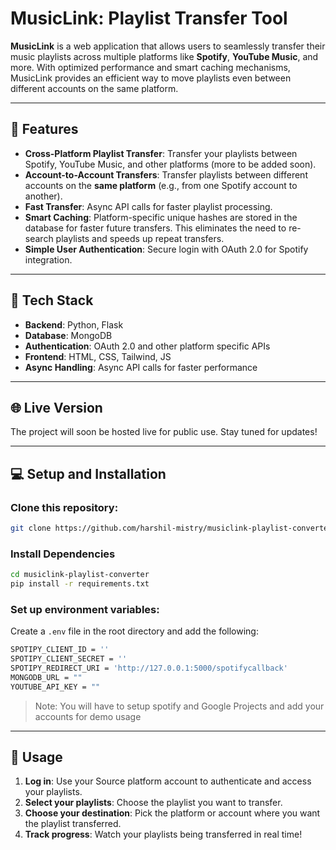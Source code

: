 # MusicLink: Playlist Transfer Tool

**MusicLink** is a web application that allows users to seamlessly transfer their music playlists across multiple platforms like **Spotify**, **YouTube Music**, and more. With optimized performance and smart caching mechanisms, MusicLink provides an efficient way to move playlists even between different accounts on the same platform.

---

## 🚀 Features

- **Cross-Platform Playlist Transfer**: Transfer your playlists between Spotify, YouTube Music, and other platforms (more to be added soon).
- **Account-to-Account Transfers**: Transfer playlists between different accounts on the **same platform** (e.g., from one Spotify account to another).
- **Fast Transfer**: Async API calls for faster playlist processing.
- **Smart Caching**: Platform-specific unique hashes are stored in the database for faster future transfers. This eliminates the need to re-search playlists and speeds up repeat transfers.
- **Simple User Authentication**: Secure login with OAuth 2.0 for Spotify integration.

---

## 🔧 Tech Stack

- **Backend**: Python, Flask
- **Database**: MongoDB
- **Authentication**: OAuth 2.0 and other platform specific APIs
- **Frontend**: HTML, CSS, Tailwind, JS
- **Async Handling**: Async API calls for faster performance

---

## 🌐 Live Version

The project will soon be hosted live for public use. Stay tuned for updates!

---

## 💻 Setup and Installation

### Clone this repository:
```bash
git clone https://github.com/harshil-mistry/musiclink-playlist-converter.git
```

### Install Dependencies
```bash
cd musiclink-playlist-converter
pip install -r requirements.txt
```

### Set up environment variables:
Create a `.env` file in the root directory and add the following:
```bash
SPOTIPY_CLIENT_ID = ''
SPOTIPY_CLIENT_SECRET = '' 
SPOTIPY_REDIRECT_URI = 'http://127.0.0.1:5000/spotifycallback'
MONGODB_URL = ""
YOUTUBE_API_KEY = ""
```

> Note: You will have to setup spotify and Google Projects and add your accounts for demo usage

---

## 📝 Usage

1. **Log in**: Use your Source platform account to authenticate and access your playlists.
2. **Select your playlists**: Choose the playlist you want to transfer.
3. **Choose your destination**: Pick the platform or account where you want the playlist transferred.
4. **Track progress**: Watch your playlists being transferred in real time!
